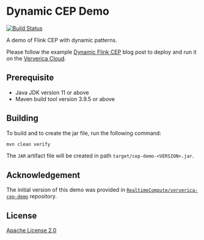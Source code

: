 # Dynamic CEP Demo

[![Build Status](https://github.com/ververica/cep-demo/actions/workflows/ci.yml/badge.svg)](https://github.com/ververica/cep-demo/actions/workflows/ci.yml)

A demo of Flink CEP with dynamic patterns.

Please follow the example [Dynamic Flink CEP](https://docs.ververica.com/vvc/get-started/flink-cep) blog post to deploy and run it on the [Ververica Cloud](https://www.ververica.com/cloud).

## Prerequisite

- Java JDK version 11 or above
- Maven build tool version 3.9.5 or above

## Building

To build and to create the jar file, run the following command:

```sh
mvn clean verify
```

The `JAR` artifact file will be created in path `target/cep-demo-<VERSION>.jar`.

## Acknowledgement

The initial version of this demo was provided in [`RealtimeCompute/ververica-cep-demo`](https://github.com/RealtimeCompute/ververica-cep-demo) repository.

## License

[Apache License 2.0](LICENSE.txt)
